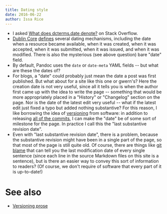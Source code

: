 ```yaml
---
title: Dating style
date: 2016-06-22
author: Issa Rice
---
```


- I asked [What does dcterms\.date denote?](http://stackoverflow.com/questions/37981652/what-does-dcterms-date-denote) on Stack Overflow.
- [Dublin Core](!w) [defines](http://dublincore.org/documents/dcmi-terms/) several dating mechanisms, including the date when a resource became available, when it was created, when it was accepted, when it was submitted, when it was issued, and when it was modified.
There is also the mysterious (see above question) bare "date" field.
- By default, Pandoc uses the `date` or `date-meta` YAML fields -- but what are these the dates of?
- For blogs, a "date" could probably just mean the date a post was first published.
But what about for a site like this one or gwern's?
Here the creation date is not very useful, since all it tells you is when the author first came up with the idea to write the page -- something that would be more appropriately placed in a "History" or "Changelog" section on the page.
Nor is the date of the latest edit very useful -- what if the latest edit just fixed a typo but added nothing substantive?
For this reason, I like borrowing the idea of [versioning](https://en.wikipedia.org/wiki/Software_versioning) from software: in addition to releasing [all of the commits](https://github.com/riceissa/issarice.com), I can make the "date" be of some sort of milestone for the page.
In practice I call this the "last substantive revision date".
- Even with "last substantive revision date", there is a problem, because the substantive revision might have been in a single part of the page, so that most of the page is still quite old.
Of course, there are things like [git blame](https://git-scm.com/docs/git-blame) that can tell you the last modification date of every single sentence (since each line in the source Markdown files on this site is a sentence), but is there an easier way to convey this sort of information to readers?
(Of course, we don't require of software that every part of it is up-to-date!)

# See also

* [Versioning prose]()
